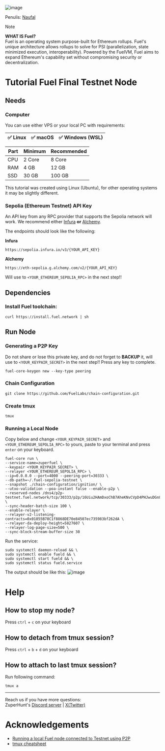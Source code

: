 ![image](https://github.com/user-attachments/assets/3ca72387-514b-48d4-9bea-1917cbaa241c)


Penulis: [Naufal](https://x.com/0xfal)

> [!NOTE]
> **WHAT IS Fuel?**\
> Fuel is an operating system purpose-built for Ethereum rollups. Fuel's unique architecture allows rollups to solve for PSI (parallelization, state minimized execution, interoperability). Powered by the FuelVM, Fuel aims to expand Ethereum's capability set without compromising security or decentralization.

# Tutorial Fuel Final Testnet Node

## Needs

### Computer

You can use either VPS or your local PC with requirements:

| ✅ Linux | ✅ macOS | ✅ Windows (WSL) |
| ------------- | ------------- | ------------- |

| Part | Minimum | Recommended |
| ------------- | ------------- | ------------- |
| CPU | 2 Core | 8 Core |
| RAM | 4 GB | 12 GB |
| SSD | 30 GB | 100 GB |

This tutorial was created using Linux (Ubuntu), for other operating systems it may be slightly different.

### Sepolia (Ethereum Testnet) API Key
An API key from any RPC provider that supports the Sepolia network will work. We recommend either [Infura](https://www.infura.io/) **or** [Alchemy](https://www.alchemy.com/).

The endpoints should look like the following:

**Infura**
```
https://sepolia.infura.io/v3/{YOUR_API_KEY}
```
**Alchemy**
```
https://eth-sepolia.g.alchemy.com/v2/{YOUR_API_KEY}
```

Will use to `<YOUR_ETHEREUM_SEPOLIA_RPC>` in the next step!!

## Dependencies

### Install Fuel toolchain:
```
curl https://install.fuel.network | sh
```
## Run Node

### Generating a P2P Key

Do not share or lose this private key, and do not forget to **BACKUP** it, will use to `<YOUR_KEYPAIR_SECRET>` in the next step!! Press any key to complete.
```
fuel-core-keygen new --key-type peering
```

### Chain Configuration

```
git clone https://github.com/FuelLabs/chain-configuration.git
```

### Create tmux

```
tmux
```

### Running a Local Node

Copy below and change `<YOUR_KEYPAIR_SECRET>` and `<YOUR_ETHEREUM_SEPOLIA_RPC>` to yours, paste to your terminal and press `enter` on your keyboard.
```
fuel-core run \
--service-name=zuperfuel \
--keypair <YOUR_KEYPAIR_SECRET> \
--relayer <YOUR_ETHEREUM_SEPOLIA_RPC> \
--ip=0.0.0.0 --port=4000 --peering-port=30333 \
--db-path=~/.fuel-sepolia-testnet \
--snapshot ./chain-configuration/ignition/ \
--utxo-validation --poa-instant false --enable-p2p \
--reserved-nodes /dns4/p2p-testnet.fuel.network/tcp/30333/p2p/16Uiu2HAmDxoChB7AheKNvCVpD4PHJwuDGn8rifMBEHmEynGHvHrf \
--sync-header-batch-size 100 \
--enable-relayer \
--relayer-v2-listening-contracts=0x01855B78C1f8868DE70e84507ec735983bf262dA \
--relayer-da-deploy-height=5827607 \
--relayer-log-page-size=500 \
--sync-block-stream-buffer-size 30
```

Run the service:
```
sudo systemctl daemon-reload && \
sudo systemctl enable fueld && \
sudo systemctl start fueld && \
sudo systemctl status fueld.service
```

The output should be like this:
![image](https://github.com/user-attachments/assets/9bc8426b-a643-4bf0-8aae-c95bb6764423)


# Help

## How to stop my node?

Press `ctrl` + `c` on your keyboard

## How to detach from tmux session?

Press `ctrl` + `b` + `d` on your keyboard

## How to attach to last tmux session?

Run following command:
```
tmux a
```

---

Reach us if you have more questions:\
ZuperHunt's [Discord server](https://discord.gg/ZuperHunt) | [X(Twitter)](https://twitter.com/ZuperHunt)

# Acknowledgements

* [Running a local Fuel node connected to Testnet using P2P](https://docs.fuel.network/guides/running-a-node/running-a-testnet-node/)
* [tmux cheatsheet](https://quickref.me/tmux.html)
